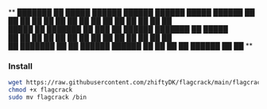 **
███████ ██       █████   ██████   ██████ ██████   █████   ██████ ██   ██ 
██      ██      ██   ██ ██       ██      ██   ██ ██   ██ ██      ██  ██  
█████   ██      ███████ ██   ███ ██      ██████  ███████ ██      █████   
██      ██      ██   ██ ██    ██ ██      ██   ██ ██   ██ ██      ██  ██  
██      ███████ ██   ██  ██████   ██████ ██   ██ ██   ██  ██████ ██   ██ 
**
### Install
```bash
wget https://raw.githubusercontent.com/zhiftyDK/flagcrack/main/flagcrack
chmod +x flagcrack
sudo mv flagcrack /bin
```

